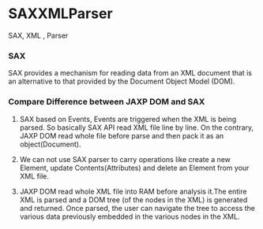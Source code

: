 # SAXXMLParser
SAX, XML , Parser

### SAX

SAX provides a mechanism for reading data from an XML document that is an alternative to that provided by the Document Object Model (DOM).

### Compare Difference between JAXP DOM and SAX

1. SAX based on Events, Events are triggered when the XML is being parsed. So basically SAX API read XML file line by line. On the contrary, JAXP DOM read whole file before parse and then pack it as an object(Document).

2. We can not use SAX parser to carry operations like create a new Element, update Contents(Attributes) and delete an Element from your XML file.

3. JAXP DOM read whole XML file into RAM before analysis it.The entire XML is parsed and a DOM tree (of the nodes in the XML) is generated and returned. Once parsed, the user can navigate the tree to access the various data previously embedded in the various nodes in the XML.


